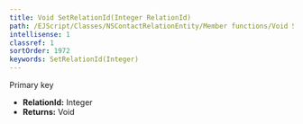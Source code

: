 ```yaml
---
title: Void SetRelationId(Integer RelationId)
path: /EJScript/Classes/NSContactRelationEntity/Member functions/Void SetRelationId(Integer p_0)
intellisense: 1
classref: 1
sortOrder: 1972
keywords: SetRelationId(Integer)
---
```



Primary key



* **RelationId:** Integer
* **Returns:** Void


